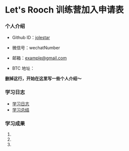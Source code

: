 # Let's Rooch 训练营加入申请表

### 个人介绍

* Github ID：[jolestar](https://github.com/jolestar)

* 微信号：wechatNumber

* 邮箱：example@gmail.com

* BTC 地址：

**删掉这行，开始在这里写一些个人介绍～**

### 学习日志

- [学习日志](journal.md)
- [学习总结](summary.md)

### 学习成果

1.

2.

3.
